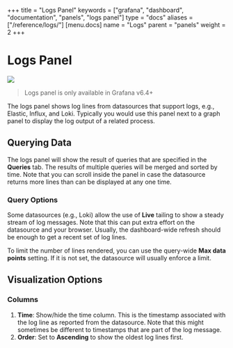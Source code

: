 +++
title = "Logs Panel"
keywords = ["grafana", "dashboard", "documentation", "panels", "logs panel"]
type = "docs"
aliases = ["/reference/logs/"]
[menu.docs]
name = "Logs"
parent = "panels"
weight = 2
+++


# Logs Panel

<img class="screenshot" src="/assets/img/features/logs-panel.png">

> Logs panel is only available in Grafana v6.4+

The logs panel shows log lines from datasources that support logs, e.g., Elastic, Influx, and Loki.
Typically you would use this panel next to a graph panel to display the log output of a related process.

## Querying Data

The logs panel will show the result of queries that are specified in the **Queries** tab.
The results of multiple queries will be merged and sorted by time.
Note that you can scroll inside the panel in case the datasource returns more lines than can be displayed at any one time.

### Query Options

Some datasources (e.g., Loki) allow the use of **Live** tailing to show a steady stream of log messages.
Note that this can put extra effort on the datasource and your browser.
Usually, the dashboard-wide refresh should be enough to get a recent set of log lines.

To limit the number of lines rendered, you can use the query-wide **Max data points** setting. If it is not set, the datasource will usually enforce a limit.

## Visualization Options

### Columns

1. **Time**: Show/hide the time column. This is the timestamp associated with the log line as reported from the datasource. Note that this might sometimes be different to timestamps that are part of the log message.
2. **Order**: Set to **Ascending** to show the oldest log lines first.



<div class="clearfix"></div>
